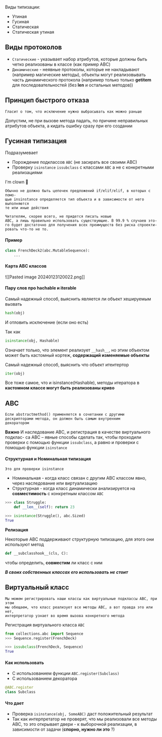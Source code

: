 
Виды типизации:
- Утиная 
- Гусиная
- Статическая
- Статическая утиная

## Виды протоколов

- `Статические` - указывает набор атрибутов, которые должны быть четко реализованы в классе (как пример ABC)
- `Динамические` - неявные протоколы, которые не накладывают (например магические методы), объекты могут реализовывать часть динамического протокола (например только только __getitem__ для последовательностей (без __len__ и остальных методов))


## Принцип быстрого отказа

	Гласит о том, что исключение нужно выбрасывать как можно раньше

Допустим, не при вызове метода падать, по причине неправильных атрибутов объекта, а кидать ошибку сразу при его создании



## Гусиная типизация

Подразумевает
- Порождение подклассов `ABC` (не засирать все своими ABC)
- Проверку `isinstance` `issubclass` с классами `ABC` а не с конкретными реализациями


I'm clown 🤡 

	Обычно не должно быть цепочек предложений if/elif/elif, в которых с помо-
	щью insinstance определяется тип объекта и в зависимости от него выполняются
	те или иные действия

	Читателям, скорее всего, не придется писать новые
	ABC, а лишь правильно использовать существующие. В 99.9 % случаев это-
	го будет достаточно для получения всех преимуществ без риска спроекти-
	ровать что-то не то.

#### Пример

```python
class FrenchDeck2(abc.MutableSequence):
	...
```

#### Карта ABC классов
![[Pasted image 20240123120022.png]]


#### Пару слов про hachable и iterable

Самый надежный способ, выяснить является ли объект хешируемым вызвать
```python
hash(obj)
```
И отловить исключение (если оно есть)


Так как 
```python
isinstance(obj, Hashable)
```
Означает только, что элемент реализует `__hash__`, но этим объектом может быть кастомный кортеж, **содержащий изменяемые объекты**


Самый надежный способ, выяснить что объект итеитертор
```python
iter(obj)
```
Все тоже самое, что и isinstance(Hashable), методы итератора в **кастомном классе могут быть реализованы криво**



## ABC

	Если abstractmethod() применяется в сочетании с другими
	дескрипторами метода, он должен быть самым внутренним
	декоратором

**Важно**
И наследование ABC, и регистрация в качестве виртуального подклас-
са ABC – явные способы сделать так, чтобы проходили проверки с помощью
функции `issubclass`, а равно и проверки с помощью функции `isinstance`

#### Структурная и Номинальная типизация

	Это для проверки isinstance

- Номинальная - когда класс связан с другим ABC классом явно, через наследование или виртуализацию
- Структурная - когда класс динамически анализируется на **совместимость** с конкретным классом `ABC`

```python
>>> class Struggle:
	def __len__(self): return 23

>>> isinstance(Struggle(), abc.Sized)
True
```

**Релизация**

Некоторые ABC поддерживают структурную типизацию, для этого они используют метод 
```python
def __subclasshook__(cls, C):
```
чтобы определить, **совместим** ли класс с ним

***В своих собственных классах его использовать не стоит***

## Виртуальный класс

	Мы можем регистрировать наши классы как виртуальные подклассы ABC, при этом
	мы обещаем, что класс реализует все методы ABC, а вот правда это или нет, 
	интерпретатор узнает во время вызова конкретного метода

Регистрация виртуального класса `ABC`
```python
from collections.abc import Sequence
>>> Sequence.register(FrenchDeck)

>>> issubclass(FrenchDeck, Sequence)
True
```

#### Как использовать

- С использованием функции `ABC.register(Subclass)`
- С использованием декоратора
```python
@ABC.register
class Subclass
```

#### Что дает

- Проверка `isinstance(obj, SomeABC)` даст положительный результат
- Так как интерпретатор не проверят, что мы реализовали все методы ABC, то это открывает двери - к выборочной реализации, в зависимости от задачи (**спорно, нужно ли это** ?)

